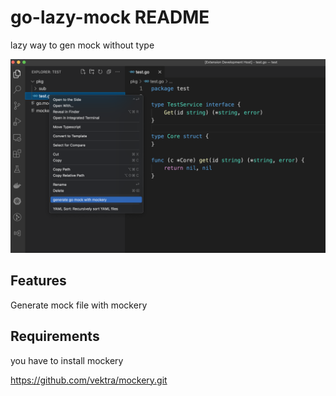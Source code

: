 # go-lazy-mock README

lazy way to gen mock without type

![alt text](https://github.com/nawajar/go-lazy-mock/blob/main/example/1.png)

## Features

Generate mock file with mockery

## Requirements

you have to install mockery

https://github.com/vektra/mockery.git


